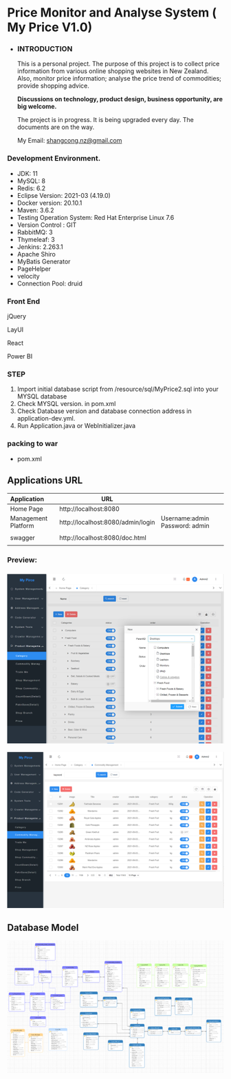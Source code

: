 # Price Monitor and Analyse  System ( My Price V1.0) 

- ### **INTRODUCTION**

  This is a personal project. The purpose of this project is to collect price information from various online shopping websites in New Zealand. Also, monitor price information; analyse the price trend of commodities; provide shopping advice. 

  **Discussions on technology, product design, business opportunity,  are big welcome.**

  The project is in progress. It is being upgraded every day. The documents are on the way.

  My Email: shangcong.nz@gmail.com

  

  

  

### Development Environment.
- JDK: 11
- MySQL: 8
- Redis: 6.2
- Eclipse Version: 2021-03 (4.19.0)
- Docker version: 20.10.1
- Maven: 3.6.2
- Testing Operation System: Red Hat Enterprise Linux 7.6
- Version Control : GIT 
- RabbitMQ: 3
- Thymeleaf: 3
- Jenkins: 2.263.1
- Apache Shiro
- MyBatis Generator
- PageHelper
- velocity
- Connection Pool: druid



### Front End

jQuery

LayUI

React



Power BI


### STEP 
1. Import initial database script from  /resource/sql/MyPrice2.sql into your MYSQL database
2. Check MYSQL version. in pom.xml 
3. Check  Database version and database connection address in application-dev.yml.
4. Run Application.java  or WebInitializer.java
### packing to war
-  pom.xml 

## Applications URL

| Application         | URL                               |                                   |
| :------------------ | --------------------------------- | --------------------------------- |
| Home Page           | http://localhost:8080             |                                   |
| Management Platform | http://localhost:8080/admin/login | Username:admin    Password: admin |
|                     |                                   |                                   |
| swagger             | http://localhost:8080/doc.html    |                                   |
|                     |                                   |                                   |


###  Preview:

### ![Category](src/main/resources/doc/Category.png)



![Commodity](src/main/resources/doc/productList.png)

 



## Database Model

![Commodity](src/main/resources/doc/ER_v1.png)